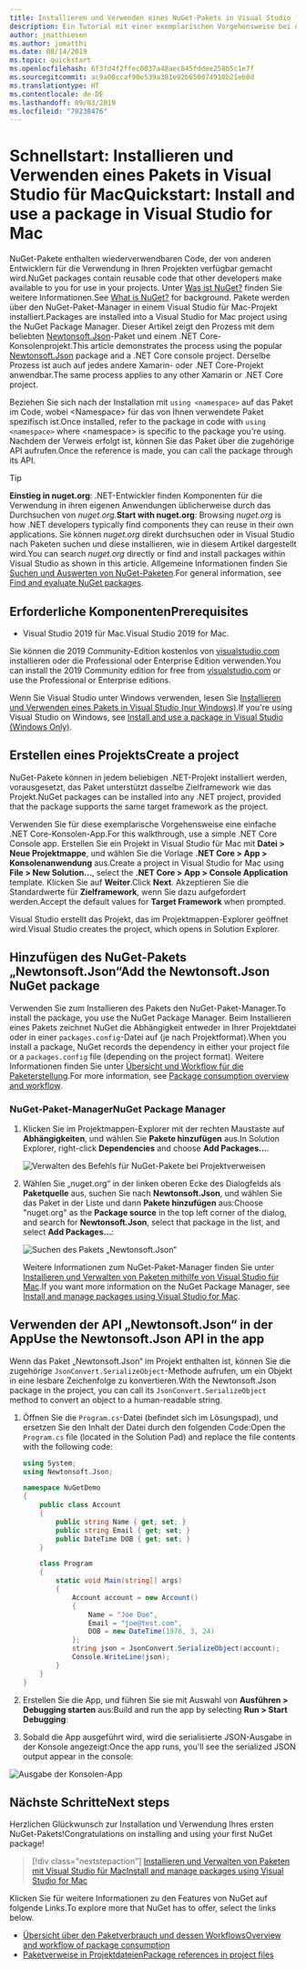 ```yaml
---
title: Installieren und Verwenden eines NuGet-Pakets in Visual Studio für Mac
description: Ein Tutorial mit einer exemplarischen Vorgehensweise bei der Installation und Verwendung eines NuGet-Pakets in einem Visual Studio für Mac-Projekt.
author: jmatthiesen
ms.author: jomatthi
ms.date: 08/14/2019
ms.topic: quickstart
ms.openlocfilehash: 6f3fd4f2ffec0037a48aec845fddee258b5c1e7f
ms.sourcegitcommit: ac9a00ccaf90e539a381e92b650074910b21eb0d
ms.translationtype: HT
ms.contentlocale: de-DE
ms.lasthandoff: 09/03/2019
ms.locfileid: "70238476"
---
```

# <a name="quickstart-install-and-use-a-package-in-visual-studio-for-mac"></a><span data-ttu-id="2e52a-103">Schnellstart: Installieren und Verwenden eines Pakets in Visual Studio für Mac</span><span class="sxs-lookup"><span data-stu-id="2e52a-103">Quickstart: Install and use a package in Visual Studio for Mac</span></span>

<span data-ttu-id="2e52a-104">NuGet-Pakete enthalten wiederverwendbaren Code, der von anderen Entwicklern für die Verwendung in Ihren Projekten verfügbar gemacht wird.</span><span class="sxs-lookup"><span data-stu-id="2e52a-104">NuGet packages contain reusable code that other developers make available to you for use in your projects.</span></span> <span data-ttu-id="2e52a-105">Unter [Was ist NuGet?](../What-is-NuGet.md) finden Sie weitere Informationen.</span><span class="sxs-lookup"><span data-stu-id="2e52a-105">See [What is NuGet?](../What-is-NuGet.md) for background.</span></span> <span data-ttu-id="2e52a-106">Pakete werden über den NuGet-Paket-Manager in einem Visual Studio für Mac-Projekt installiert.</span><span class="sxs-lookup"><span data-stu-id="2e52a-106">Packages are installed into a Visual Studio for Mac project using the NuGet Package Manager.</span></span> <span data-ttu-id="2e52a-107">Dieser Artikel zeigt den Prozess mit dem beliebten [Newtonsoft.Json](https://www.nuget.org/packages/Newtonsoft.Json/)-Paket und einem .NET Core-Konsolenprojekt.</span><span class="sxs-lookup"><span data-stu-id="2e52a-107">This article demonstrates the process using the popular [Newtonsoft.Json](https://www.nuget.org/packages/Newtonsoft.Json/) package and a .NET Core console project.</span></span> <span data-ttu-id="2e52a-108">Derselbe Prozess ist auch auf jedes andere Xamarin- oder .NET Core-Projekt anwendbar.</span><span class="sxs-lookup"><span data-stu-id="2e52a-108">The same process applies to any other Xamarin or .NET Core project.</span></span>

<span data-ttu-id="2e52a-109">Beziehen Sie sich nach der Installation mit `using <namespace>` auf das Paket im Code, wobei \<Namespace\> für das von Ihnen verwendete Paket spezifisch ist.</span><span class="sxs-lookup"><span data-stu-id="2e52a-109">Once installed, refer to the package in code with `using <namespace>` where \<namespace\> is specific to the package you're using.</span></span> <span data-ttu-id="2e52a-110">Nachdem der Verweis erfolgt ist, können Sie das Paket über die zugehörige API aufrufen.</span><span class="sxs-lookup"><span data-stu-id="2e52a-110">Once the reference is made, you can call the package through its API.</span></span>

> [!Tip]
> <span data-ttu-id="2e52a-111">**Einstieg in nuget.org**: .NET-Entwickler finden Komponenten für die Verwendung in ihren eigenen Anwendungen üblicherweise durch das Durchsuchen von *nuget.org*.</span><span class="sxs-lookup"><span data-stu-id="2e52a-111">**Start with nuget.org**: Browsing *nuget.org* is how .NET developers typically find components they can reuse in their own applications.</span></span> <span data-ttu-id="2e52a-112">Sie können *nuget.org* direkt durchsuchen oder in Visual Studio nach Paketen suchen und diese installieren, wie in diesem Artikel dargestellt wird.</span><span class="sxs-lookup"><span data-stu-id="2e52a-112">You can search *nuget.org* directly or find and install packages within Visual Studio as shown in this article.</span></span> <span data-ttu-id="2e52a-113">Allgemeine Informationen finden Sie [Suchen und Auswerten von NuGet-Paketen](../consume-packages/finding-and-choosing-packages.md).</span><span class="sxs-lookup"><span data-stu-id="2e52a-113">For general information, see [Find and evaluate NuGet packages](../consume-packages/finding-and-choosing-packages.md).</span></span>

## <a name="prerequisites"></a><span data-ttu-id="2e52a-114">Erforderliche Komponenten</span><span class="sxs-lookup"><span data-stu-id="2e52a-114">Prerequisites</span></span>

- <span data-ttu-id="2e52a-115">Visual Studio 2019 für Mac.</span><span class="sxs-lookup"><span data-stu-id="2e52a-115">Visual Studio 2019 for Mac.</span></span>

<span data-ttu-id="2e52a-116">Sie können die 2019 Community-Edition kostenlos von [visualstudio.com](https://www.visualstudio.com/) installieren oder die Professional oder Enterprise Edition verwenden.</span><span class="sxs-lookup"><span data-stu-id="2e52a-116">You can install the 2019 Community edition for free from [visualstudio.com](https://www.visualstudio.com/) or use the Professional or Enterprise editions.</span></span>

<span data-ttu-id="2e52a-117">Wenn Sie Visual Studio unter Windows verwenden, lesen Sie [Installieren und Verwenden eines Pakets in Visual Studio (nur Windows)](install-and-use-a-package-in-visual-studio.md).</span><span class="sxs-lookup"><span data-stu-id="2e52a-117">If you're using Visual Studio on Windows, see [Install and use a package in Visual Studio (Windows Only)](install-and-use-a-package-in-visual-studio.md).</span></span>

## <a name="create-a-project"></a><span data-ttu-id="2e52a-118">Erstellen eines Projekts</span><span class="sxs-lookup"><span data-stu-id="2e52a-118">Create a project</span></span>

<span data-ttu-id="2e52a-119">NuGet-Pakete können in jedem beliebigen .NET-Projekt installiert werden, vorausgesetzt, das Paket unterstützt dasselbe Zielframework wie das Projekt.</span><span class="sxs-lookup"><span data-stu-id="2e52a-119">NuGet packages can be installed into any .NET project, provided that the package supports the same target framework as the project.</span></span>

<span data-ttu-id="2e52a-120">Verwenden Sie für diese exemplarische Vorgehensweise eine einfache .NET Core-Konsolen-App.</span><span class="sxs-lookup"><span data-stu-id="2e52a-120">For this walkthrough, use a simple .NET Core Console app.</span></span> <span data-ttu-id="2e52a-121">Erstellen Sie ein Projekt in Visual Studio für Mac mit **Datei > Neue Projektmappe**, und wählen Sie die Vorlage **.NET Core > App > Konsolenanwendung** aus.</span><span class="sxs-lookup"><span data-stu-id="2e52a-121">Create a project in Visual Studio for Mac using **File > New Solution...**, select the **.NET Core > App > Console Application** template.</span></span> <span data-ttu-id="2e52a-122">Klicken Sie auf **Weiter**.</span><span class="sxs-lookup"><span data-stu-id="2e52a-122">Click **Next**.</span></span> <span data-ttu-id="2e52a-123">Akzeptieren Sie die Standardwerte für **Zielframework**, wenn Sie dazu aufgefordert werden.</span><span class="sxs-lookup"><span data-stu-id="2e52a-123">Accept the default values for **Target Framework** when prompted.</span></span>

<span data-ttu-id="2e52a-124">Visual Studio erstellt das Projekt, das im Projektmappen-Explorer geöffnet wird.</span><span class="sxs-lookup"><span data-stu-id="2e52a-124">Visual Studio creates the project, which opens in Solution Explorer.</span></span>

## <a name="add-the-newtonsoftjson-nuget-package"></a><span data-ttu-id="2e52a-125">Hinzufügen des NuGet-Pakets „Newtonsoft.Json“</span><span class="sxs-lookup"><span data-stu-id="2e52a-125">Add the Newtonsoft.Json NuGet package</span></span>

<span data-ttu-id="2e52a-126">Verwenden Sie zum Installieren des Pakets den NuGet-Paket-Manager.</span><span class="sxs-lookup"><span data-stu-id="2e52a-126">To install the package, you use the NuGet Package Manager.</span></span> <span data-ttu-id="2e52a-127">Beim Installieren eines Pakets zeichnet NuGet die Abhängigkeit entweder in Ihrer Projektdatei oder in einer `packages.config`-Datei auf (je nach Projektformat).</span><span class="sxs-lookup"><span data-stu-id="2e52a-127">When you install a package, NuGet records the dependency in  either your project file or a `packages.config` file (depending on the project format).</span></span> <span data-ttu-id="2e52a-128">Weitere Informationen finden Sie unter [Übersicht und Workflow für die Paketerstellung](../consume-packages/Overview-and-Workflow.md).</span><span class="sxs-lookup"><span data-stu-id="2e52a-128">For more information, see [Package consumption overview and workflow](../consume-packages/Overview-and-Workflow.md).</span></span>

### <a name="nuget-package-manager"></a><span data-ttu-id="2e52a-129">NuGet-Paket-Manager</span><span class="sxs-lookup"><span data-stu-id="2e52a-129">NuGet Package Manager</span></span>

1. <span data-ttu-id="2e52a-130">Klicken Sie im Projektmappen-Explorer mit der rechten Maustaste auf **Abhängigkeiten**, und wählen Sie **Pakete hinzufügen** aus.</span><span class="sxs-lookup"><span data-stu-id="2e52a-130">In Solution Explorer, right-click **Dependencies** and choose **Add Packages...**.</span></span>

    ![Verwalten des Befehls für NuGet-Pakete bei Projektverweisen](media/QS_Use_Mac-02-ManageNuGetPackages.png)

1. <span data-ttu-id="2e52a-132">Wählen Sie „nuget.org“ in der linken oberen Ecke des Dialogfelds als **Paketquelle** aus, suchen Sie nach **Newtonsoft.Json**, und wählen Sie das Paket in der Liste und dann **Pakete hinzufügen** aus:</span><span class="sxs-lookup"><span data-stu-id="2e52a-132">Choose "nuget.org" as the **Package source** in the top left corner of the dialog, and search for **Newtonsoft.Json**, select that package in the list, and select **Add Packages...**:</span></span>

    ![Suchen des Pakets „Newtonsoft.Json“](media/QS_Use_Mac-03-NewtonsoftJson.png)

    <span data-ttu-id="2e52a-134">Weitere Informationen zum NuGet-Paket-Manager finden Sie unter [Installieren und Verwalten von Paketen mithilfe von Visual Studio für Mac](../consume-packages/install-use-packages-visual-studio.md).</span><span class="sxs-lookup"><span data-stu-id="2e52a-134">If you want more information on the NuGet Package Manager, see [Install and manage packages using Visual Studio for Mac](../consume-packages/install-use-packages-visual-studio.md).</span></span>

## <a name="use-the-newtonsoftjson-api-in-the-app"></a><span data-ttu-id="2e52a-135">Verwenden der API „Newtonsoft.Json“ in der App</span><span class="sxs-lookup"><span data-stu-id="2e52a-135">Use the Newtonsoft.Json API in the app</span></span>

<span data-ttu-id="2e52a-136">Wenn das Paket „Newtonsoft.Json“ im Projekt enthalten ist, können Sie die zugehörige `JsonConvert.SerializeObject`-Methode aufrufen, um ein Objekt in eine lesbare Zeichenfolge zu konvertieren.</span><span class="sxs-lookup"><span data-stu-id="2e52a-136">With the Newtonsoft.Json package in the project, you can call its `JsonConvert.SerializeObject` method to convert an object to a human-readable string.</span></span>

1. <span data-ttu-id="2e52a-137">Öffnen Sie die `Program.cs`-Datei (befindet sich im Lösungspad), und ersetzen Sie den Inhalt der Datei durch den folgenden Code:</span><span class="sxs-lookup"><span data-stu-id="2e52a-137">Open the `Program.cs` file (located in the Solution Pad) and replace the file contents with the following code:</span></span>

    ```cs
    using System;
    using Newtonsoft.Json;

    namespace NuGetDemo
    {
        public class Account
        {
            public string Name { get; set; }
            public string Email { get; set; }
            public DateTime DOB { get; set; }
        }
    
        class Program
        {
            static void Main(string[] args)
            {
                Account account = new Account()
                {
                    Name = "Joe Doe",
                    Email = "joe@test.com",
                    DOB = new DateTime(1976, 3, 24)
                };
                string json = JsonConvert.SerializeObject(account);
                Console.WriteLine(json);
            }
        }
    }
    ```

1. <span data-ttu-id="2e52a-138">Erstellen Sie die App, und führen Sie sie mit Auswahl von **Ausführen > Debugging starten** aus:</span><span class="sxs-lookup"><span data-stu-id="2e52a-138">Build and run the app by selecting **Run > Start Debugging**:</span></span>

1. <span data-ttu-id="2e52a-139">Sobald die App ausgeführt wird, wird die serialisierte JSON-Ausgabe in der Konsole angezeigt:</span><span class="sxs-lookup"><span data-stu-id="2e52a-139">Once the app runs, you'll see the serialized JSON output appear in the console:</span></span>

  ![Ausgabe der Konsolen-App](media/QS_Use_Mac-06-AppStart.png)

## <a name="next-steps"></a><span data-ttu-id="2e52a-141">Nächste Schritte</span><span class="sxs-lookup"><span data-stu-id="2e52a-141">Next steps</span></span>
<span data-ttu-id="2e52a-142">Herzlichen Glückwunsch zur Installation und Verwendung Ihres ersten NuGet-Pakets!</span><span class="sxs-lookup"><span data-stu-id="2e52a-142">Congratulations on installing and using your first NuGet package!</span></span>

> [!div class="nextstepaction"]
> [<span data-ttu-id="2e52a-143">Installieren und Verwalten von Paketen mit Visual Studio für Mac</span><span class="sxs-lookup"><span data-stu-id="2e52a-143">Install and manage packages using Visual Studio for Mac</span></span>](/visualstudio/mac/nuget-walkthrough?toc=/nuget/toc.json)

<span data-ttu-id="2e52a-144">Klicken Sie für weitere Informationen zu den Features von NuGet auf folgende Links.</span><span class="sxs-lookup"><span data-stu-id="2e52a-144">To explore more that NuGet has to offer, select the links below.</span></span>

- [<span data-ttu-id="2e52a-145">Übersicht über den Paketverbrauch und dessen Workflows</span><span class="sxs-lookup"><span data-stu-id="2e52a-145">Overview and workflow of package consumption</span></span>](../consume-packages/overview-and-workflow.md)
- [<span data-ttu-id="2e52a-146">Paketverweise in Projektdateien</span><span class="sxs-lookup"><span data-stu-id="2e52a-146">Package references in project files</span></span>](../consume-packages/package-references-in-project-files.md)
